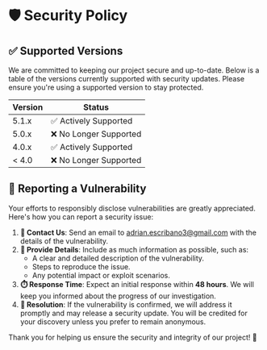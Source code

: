 # 🛡️ Security Policy

## ✅ Supported Versions

We are committed to keeping our project secure and up-to-date. Below is a table of the versions currently supported with security updates. Please ensure you're using a supported version to stay protected. 

| Version | Status               |
| ------- | -------------------- |
| 5.1.x   | ✅ Actively Supported |
| 5.0.x   | ❌ No Longer Supported |
| 4.0.x   | ✅ Actively Supported |
| < 4.0   | ❌ No Longer Supported |

## 🐛 Reporting a Vulnerability

Your efforts to responsibly disclose vulnerabilities are greatly appreciated. Here's how you can report a security issue:

1. **📧 Contact Us**: Send an email to [adrian.escribano3@gmail.com](mailto:adrian.escribano3@gmail.com?subject=Security%20Vulnerability%20Report%2042-Madrid%20Repository) with the details of the vulnerability.
2. **📝 Provide Details**: Include as much information as possible, such as:
    - A clear and detailed description of the vulnerability.
    - Steps to reproduce the issue.
    - Any potential impact or exploit scenarios.
3. **⏱️ Response Time**: Expect an initial response within **48 hours**. We will keep you informed about the progress of our investigation.
4. **🔧 Resolution**: If the vulnerability is confirmed, we will address it promptly and may release a security update. You will be credited for your discovery unless you prefer to remain anonymous.

Thank you for helping us ensure the security and integrity of our project! 🌟
